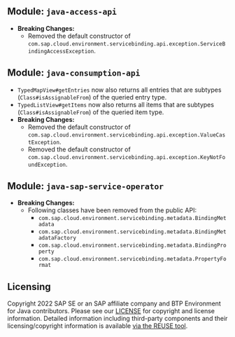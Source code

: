 ## Module: `java-access-api`

* **Breaking Changes:**
  * Removed the default constructor of `com.sap.cloud.environment.servicebinding.api.exception.ServiceBindingAccessException`.

## Module: `java-consumption-api`

* `TypedMapView#getEntries` now also returns all entries that are subtypes (`Class#isAssignableFrom`) of the queried entry type.
* `TypedListView#getItems` now also returns all items that are subtypes (`Class#isAssignableFrom`) of the queried item type.
* **Breaking Changes:**
  * Removed the default constructor of `com.sap.cloud.environment.servicebinding.api.exception.ValueCastException`.
  * Removed the default constructor of `com.sap.cloud.environment.servicebinding.api.exception.KeyNotFoundException`.

## Module: `java-sap-service-operator`

* **Breaking Changes:**
  * Following classes have been removed from the public API:
    * `com.sap.cloud.environment.servicebinding.metadata.BindingMetadata`
    * `com.sap.cloud.environment.servicebinding.metadata.BindingMetadataFactory`
    * `com.sap.cloud.environment.servicebinding.metadata.BindingProperty`
    * `com.sap.cloud.environment.servicebinding.metadata.PropertyFormat`

## Licensing

Copyright 2022 SAP SE or an SAP affiliate company and BTP Environment for Java contributors. Please see
our [LICENSE](LICENSE) for copyright and license information. Detailed information including third-party components and
their licensing/copyright information is
available [via the REUSE tool](https://api.reuse.software/info/github.com/SAP/btp-environment-variable-access).

